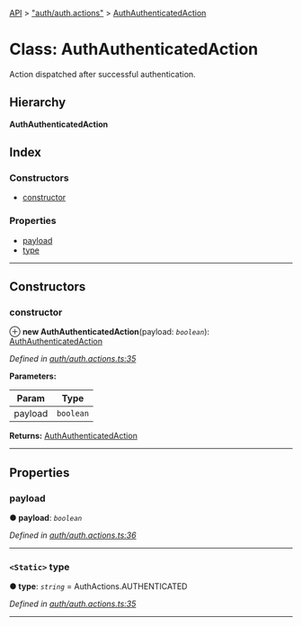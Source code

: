 [API](../README.md) > ["auth/auth.actions"](../modules/_auth_auth_actions_.md) > [AuthAuthenticatedAction](../classes/_auth_auth_actions_.authauthenticatedaction.md)

# Class: AuthAuthenticatedAction

Action dispatched after successful authentication.

## Hierarchy

**AuthAuthenticatedAction**

## Index

### Constructors

* [constructor](_auth_auth_actions_.authauthenticatedaction.md#constructor)

### Properties

* [payload](_auth_auth_actions_.authauthenticatedaction.md#payload)
* [type](_auth_auth_actions_.authauthenticatedaction.md#type)

---

## Constructors

<a id="constructor"></a>

###  constructor

⊕ **new AuthAuthenticatedAction**(payload: *`boolean`*): [AuthAuthenticatedAction](_auth_auth_actions_.authauthenticatedaction.md)

*Defined in [auth/auth.actions.ts:35](https://github.com/authumn/authumn-angular/blob/93ce399/projects/authumn-angular/src/auth/auth.actions.ts#L35)*

**Parameters:**

| Param | Type |
| ------ | ------ |
| payload | `boolean` | 

**Returns:** [AuthAuthenticatedAction](_auth_auth_actions_.authauthenticatedaction.md)

___

## Properties

<a id="payload"></a>

###  payload

**● payload**: *`boolean`*

*Defined in [auth/auth.actions.ts:36](https://github.com/authumn/authumn-angular/blob/93ce399/projects/authumn-angular/src/auth/auth.actions.ts#L36)*

___
<a id="type"></a>

### `<Static>` type

**● type**: *`string`* =  AuthActions.AUTHENTICATED

*Defined in [auth/auth.actions.ts:35](https://github.com/authumn/authumn-angular/blob/93ce399/projects/authumn-angular/src/auth/auth.actions.ts#L35)*

___

